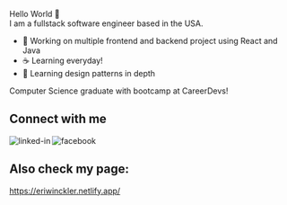 Hello World 👋<br>
I am a fullstack software engineer based in the USA.
- 🔭 Working on multiple frontend and backend project using React and Java
- ☕ Learning everyday!
- 🌱 Learning design patterns in depth

Computer Science graduate with bootcamp at CareerDevs!
<br>

## Connect with me

[<img align="left" alt="linked-in" src="https://img.shields.io/badge/linkedin-%230077B5.svg?&style=for-the-badge&logo=linkedin&logoColor=white" />](https://www.linkedin.com/in/eridan-winckler-449798169/)

[<img align="left" alt="facebook" src="https://img.shields.io/badge/instagram-bc2a8d.svg?&style=for-the-badge&logo=instagram&logoColor=white" />](https://www.instagram.com/efwinckler/)

<br>

## Also check my page:

https://eriwinckler.netlify.app/
